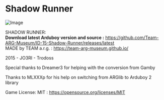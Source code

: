 # Shadow Runner
![Image](https://raw.githubusercontent.com/Team-ARG-Museum/ID-15-Shadow-Runner/master/art/banner-ID-15.png)

SHADOW RUNNER:  
**Download latest Arduboy version and source :** https://github.com/Team-ARG-Museum/ID-15-Shadow-Runner/releases/latest  
MADE by TEAM a.r.g. : https://team-arg-museum.github.io/

2015 - JO3RI - Trodoss

Special thanks to Dreamer3 for helping with the conversion from Gamby

Thanks to MLXXXp for his help on switching from ARGlib to Arduboy 2 library

Game License: MIT : https://opensource.org/licenses/MIT
